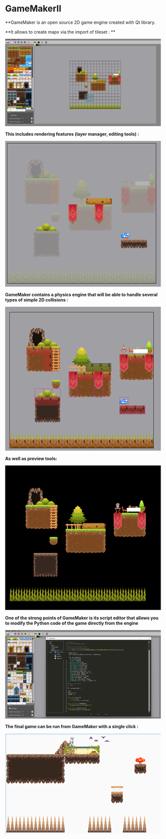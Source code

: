 # GameMakerII
**GameMaker is an open source 2D game engine created with Qt library.

**It allows to create maps via the import of tileset : **

![p1](https://github.com/charlescol/GameMakerII/blob/main/Pictures/Screenshot%202022-02-28%20134708.png)

**This includes rendering features (layer manager, editing tools) :**

![p2](https://github.com/charlescol/GameMakerII/blob/main/Pictures/Screenshot%202022-02-28%20135149.png)

**GameMaker contains a physics engine that will be able to handle several types of simple 2D collisions :**

![p3](https://github.com/charlescol/GameMakerII/blob/main/Pictures/Screenshot%202022-02-28%20135124.png)

**As well as preview tools:**

![p4](https://github.com/charlescol/GameMakerII/blob/main/Pictures/Screenshot%202022-02-28%20134803.png)

**One of the strong points of GameMaker is its script editor that allows you to modify the Python code of the game directly from the engine**

![p5](https://github.com/charlescol/GameMakerII/blob/main/Pictures/Screenshot%202022-02-28%20135249.png)

**The final game can be run from GameMaker with a single click :**

![p6](https://github.com/charlescol/GameMakerII/blob/main/Pictures/Untitled.png)
